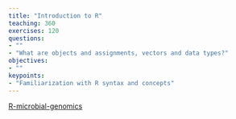 ```yaml
---
title: "Introduction to R"
teaching: 360
exercises: 120
questions:
- ""
- "What are objects and assignments, vectors and data types?"
objectives:
- ""
keypoints:
- "Familiarization with R syntax and concepts"
---
```


[R-microbial-genomics](https://aschuerch.github.io/R-microbial-genomics/)
